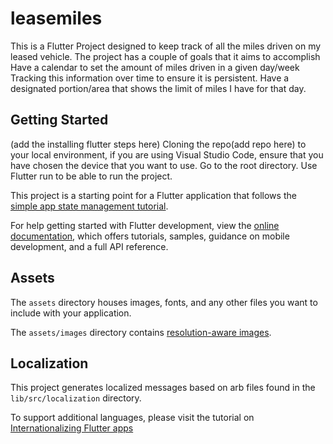 # leasemiles

This is a Flutter Project designed to keep track of all the miles driven on my leased vehicle.
The project has a couple of goals that it aims to accomplish
Have a calendar to set the amount of miles driven in a given day/week
Tracking this information over time to ensure it is persistent.
Have a designated portion/area that shows the limit of miles I have for that day.

## Getting Started

(add the installing flutter steps here)
Cloning the repo(add repo here) to your local environment,
if you are using Visual Studio Code,
ensure that you have chosen the device that you want to use.
Go to the root directory.
Use Flutter run to be able to run the project.

This project is a starting point for a Flutter application that follows the
[simple app state management
tutorial](https://flutter.dev/docs/development/data-and-backend/state-mgmt/simple).

For help getting started with Flutter development, view the
[online documentation](https://flutter.dev/docs), which offers tutorials,
samples, guidance on mobile development, and a full API reference.

## Assets

The `assets` directory houses images, fonts, and any other files you want to
include with your application.

The `assets/images` directory contains [resolution-aware
images](https://flutter.dev/docs/development/ui/assets-and-images#resolution-aware).

## Localization

This project generates localized messages based on arb files found in
the `lib/src/localization` directory.

To support additional languages, please visit the tutorial on
[Internationalizing Flutter
apps](https://flutter.dev/docs/development/accessibility-and-localization/internationalization)
